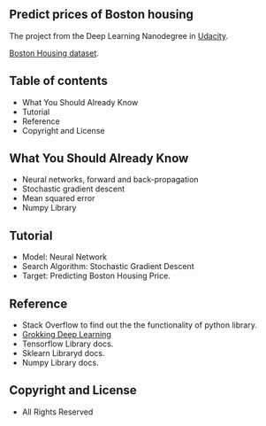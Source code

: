 ## Predict prices of Boston housing

The project from the Deep Learning Nanodegree in
[Udacity](https://www.udacity.com/nanodegree).

[Boston Housing dataset](https://archive.ics.uci.edu/ml/datasets/Housing).


## Table of contents

- What You Should Already Know
- Tutorial
- Reference
- Copyright and License

## What You Should Already Know

- Neural networks, forward and back-propagation
- Stochastic gradient descent
- Mean squared error
- Numpy Library

## Tutorial
- Model: Neural Network
- Search Algorithm: Stochastic Gradient Descent
- Target: Predicting Boston Housing Price.

## Reference
- Stack Overflow to find out the the functionality of python library.
- [Grokking Deep Learning](https://www.manning.com/books/grokking-deep-learning)
- Tensorflow Library docs.
- Sklearn Libraryd docs.
- Numpy Library docs.

## Copyright and License

- All Rights Reserved